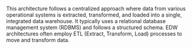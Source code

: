 This architecture follows a centralized approach where data from various operational systems is extracted, transformed, and loaded into a single, integrated data warehouse. It typically uses a relational database management system (RDBMS) and follows a structured schema. EDW architectures often employ ETL (Extract, Transform, Load) processes to move and transform data.